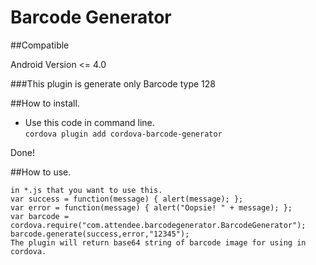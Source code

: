 # Barcode Generator
##Compatible

Android Version <= 4.0

###This plugin is generate only Barcode type 128

##How to install.
* Use this code in command line.<br/>
`cordova plugin add cordova-barcode-generator`

Done!

##How to use.
``````
in *.js that you want to use this.
var success = function(message) { alert(message); };
var error = function(message) { alert("Oopsie! " + message); };
var barcode = cordova.require("com.attendee.barcodegenerator.BarcodeGenerator");
barcode.generate(success,error,"12345");
The plugin will return base64 string of barcode image for using in cordova.
``````